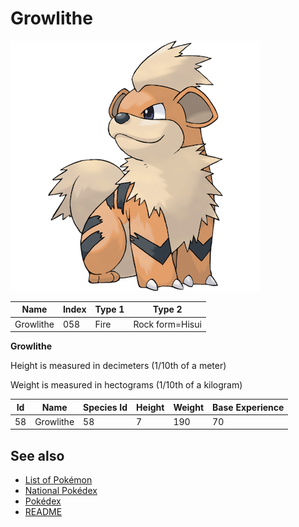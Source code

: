 # Growlithe


![Growlithe](images/058.png)

| **Name** | **Index** | **Type 1** | **Type 2** |
|----|----|----|----|
| Growlithe | 058 | Fire | Rock form=Hisui  |

**Growlithe** 


Height is measured in decimeters (1/10th of a meter)

Weight is measured in hectograms (1/10th of a kilogram)

| **Id** | **Name** | **Species Id** | **Height** | **Weight** | **Base Experience** |
|--------|----------|----------------|------------|------------|---------------------|
| 58 | Growlithe | 58 | 7 | 190 | 70 |


## See also

- [List of Pokémon](../pokemon.md)
- [National Pokédex](../national_pokedex.md)
- [Pokédex](../pokedex.md)
- [README](../README.md)
